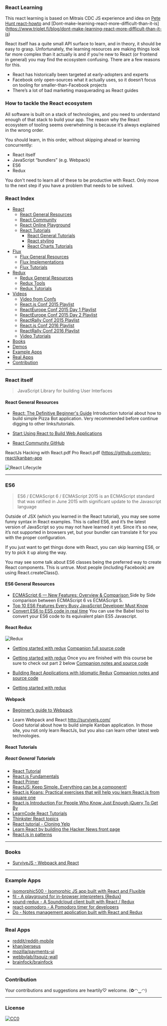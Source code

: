 ### **React Learning** 

This react learning is based on Mitrais CDC JS experience and idea on [Pete Hunt react-howto](https://github.com/petehunt/react-howto)
and [Dont-make-learning-react-more-difficult-than-it-is] (https://www.triplet.fi/blog/dont-make-learning-react-more-difficult-than-it-is)

React itself has a quite small API surface to learn, and in theory, it should be easy to grasp. Unfortunately, the learning resources are making things look far more complex than it actually is and if you’re new to React (or frontend in general) you may find the ecosystem confusing. There are a few reasons for this.

- React has historically been targeted at early-adopters and experts
- Facebook only open-sources what it actually uses, so it doesn’t focus on tooling for smaller-than-Facebook projects
- There’s a lot of bad marketing masquerading as React guides

### How to tackle the React ecosystem

All software is built on a stack of technologies, and you need to understand enough of that stack to build your app. The reason why the React ecosystem of tooling seems overwhelming is because it’s always explained in the wrong order.

You should learn, in this order, without skipping ahead or learning concurrently:

- React itself
- JavaScript “bundlers” (e.g. Webpack)
- ES6
- Redux

You don't need to learn all of these to be productive with React. Only move to the next step if you have a problem that needs to be solved.

### React Index

- [React](#react)
  - [React General Resources](#react-general-resources)
  - [React Community](#react-community)
  - [React Online Playground](#react-online-playground)
  - [React Tutorials](#react-tutorials)
    - [React General Tutorials](#react-general-tutorials)
    - [React styling](#react-styling)
    - [React Charts Tutorials](#react-charts-tutorials)
- [Flux](#flux)
  - [Flux General Resources](#flux-general-resources)
  - [Flux Implementations](#flux-implementations)
  - [Flux Tutorials](#flux-tutorials)
- [Redux](#redux)
  - [Redux General Resources](#redux-general-resources)
  - [Redux Tools](#redux-tools)
  - [Redux Tutorials](#redux-tutorials)
- [Videos](#videos)
  - [Video from Confs](#video-from-confs)
  - [React.js Conf 2015 Playlist](#reactjs-conf-2015-playlist)
  - [ReactEurope Conf 2015 Day 1 Playlist](#reacteurope-conf-2015-day-1-playlist)
  - [ReactEurope Conf 2015 Day 2 Playlist](#reacteurope-conf-2015-day-2-playlist)
  - [ReactRally Conf 2015 Playlist](#reactrally-conf-2015-playlist)
  - [React.js Conf 2016 Playlist](#reactjs-conf-2016-playlist)
  - [ReactRally Conf 2016 Playlist](#reactrally-conf-2016-playlist)
  - [Video Tutorials](#video-tutorials)
- [Books](#books)
- [Demos](#demos)
- [Example Apps](#example-apps)
- [Real Apps](#real-apps)
- [Contribution](#contribution)


---
### React itself
> JavaScript Library for building User Interfaces

#### React General Resources
* [React: The Definitive Beginner's Guide](https://mva.microsoft.com/en-us/training-courses/react-the-definitive-beginner-s-guide-16547)
  Introduction tutorial about how to build simple Pizza Bot application. Very recommended before continue digging to other links/tutorials.
* [Start Using React to Build Web Applications](https://egghead.io/courses/react-fundamentals)

* [React Community GitHub](https://github.com/reactjs)


ReactJs 
Hacking with React.pdf
Pro React.pdf (https://github.com/pro-react/kanban-app


![React Lifecycle](http://image.slidesharecdn.com/7reduxchallenges-160128205435/95/7-redux-challenges-6-638.jpg?cb=1454014493 "React Lifecycle")

---
### ES6
> ES6 / ECMAScript 6 / ECMAScript 2015 is an ECMAScript standard that was ratified in June 2015 with significant update to the Javascript language

Outside of JSX (which you learned in the React tutorial), you may see some funny syntax in React examples. This is called ES6, and it’s the latest version of JavaScript so you may not have learned it yet. Since it’s so new, it’s not supported in browsers yet, but your bundler can translate it for you with the proper configuration.

If you just want to get things done with React, you can skip learning ES6, or try to pick it up along the way.

You may see some talk about ES6 classes being the preferred way to create React components. This is untrue. Most people (including Facebook) are using React.createClass().


#### ES6 General Resources
* [ECMAScript 6 — New Features: Overview & Comparison ](http://es6-features.org/)
  Side by Side comparison between ECMAScript 6 vs ECMAScript 5.
* [Top 10 ES6 Features Every Busy JavaScript Developer Must Know](https://webapplog.com/es6/)
* [Convert ES6 to ES5 code in real time](https://babeljs.io/repl/)
  You can use the Babel tool to convert your ES6 code to its equivalent plain ES5 Javascript.


#### React Redux

![Redux](http://prnt.sc/d1jafu "Redux")

* [Getting started with redux](www.learnredux.com)
[Companion full source code](https://github.com/wesbos/Learn-Redux-Starter-Files)

* [Getting started with redux](https://egghead.io/courses/getting-started-with-redux) Once you are finished with this course be sure to check out part 2 below
[Companion notes and source code](https://github.com/tayiorbeii/egghead.io_redux_course_notes)

* [Building React Applications with Idiomatic Redux](https://egghead.io/courses/building-react-applications-with-idiomatic-redux)
[Companion notes and source code](https://github.com/tayiorbeii/egghead.io_idiomatic_redux_course_notes)

* [Getting started with redux](http://redux.js.org/)

#### Webpack
* [Beginner’s guide to Webpack](https://medium.com/@dabit3/beginner-s-guide-to-webpack-b1f1a3638460#.gy4alqs9i)


* Learn Webpack and React http://survivejs.com/  
Good tutorial about how to build simple Kanban application. In those site, you not only learn ReactJs, but you also can learn other latest web technologies.


#### React Tutorials

##### React General Tutorials
* [React Tutorial](https://facebook.github.io/react/docs/tutorial.html)
* [React.js Fundamentals](http://courses.reactjsprogram.com/courses/reactjsfundamentals)
* [React Primer](https://github.com/mikechau/react-primer-draft)
* [ReactJS: Keep Simple. Everything can be a component!](https://speakerdeck.com/pedronauck/reactjs-keep-simple-everything-can-be-a-component)
* [React.js Koans: Practical exercises that will help you learn React.js from square one](https://github.com/arkency/reactjs_koans)
* [React.js Introduction For People Who Know Just Enough jQuery To Get By](http://reactfordesigners.com/labs/reactjs-introduction-for-people-who-know-just-enough-jquery-to-get-by/)
* [LearnCode React Tutorials](https://www.youtube.com/watch?v=MhkGQAoc7bc&list=PLoYCgNOIyGABj2GQSlDRjgvXtqfDxKm5b)
* [Thinkster React topics](https://thinkster.io/topics/react)
* [React tutorial - Cloning Yelp](https://www.fullstackreact.com/articles/react-tutorial-cloning-yelp/)
* [Learn React by building the Hacker News front page](https://github.com/mking/react-hn)
* [React.js in patterns](http://krasimirtsonev.com/blog/article/react-js-in-design-patterns)

---
### Books
* [SurviveJS - Webpack and React](http://survivejs.com/)

---
### Example Apps
* [isomorphic500 - Isomorphic JS app built with React and Fluxible](https://github.com/gpbl/isomorphic500)
* [fil -  A playground for in-browser interpreters (Redux)](https://github.com/fatiherikli/fil)
* [sound-redux - A Soundcloud client built with React / Redux](https://github.com/andrewngu/sound-redux)
* [react-pomodoro - A Pomodoro timer for developers](https://github.com/afonsopacifer/react-pomodoro)
* [Do - Notes management application built with React and Redux](https://github.com/1ven/do)

---
### Real Apps
* [reddit/reddit-mobile](https://github.com/reddit/reddit-mobile)
* [khan/perseus](https://github.com/khan/perseus)
* [mozilla/payments-ui](https://github.com/mozilla/payments-ui)
* [webbylab/itsquiz-wall](https://github.com/webbylab/itsquiz-wall)
* [brainfock/brainfock](https://github.com/brainfock/brainfock)

---
### Contribution
Your contributions and suggestions are heartily♡ welcome. (✿◠‿◠)


---
### License
[![CC0](http://i.creativecommons.org/p/zero/1.0/88x31.png)](http://creativecommons.org/publicdomain/zero/1.0/)
